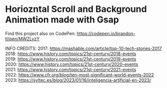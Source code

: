 # Horiozntal Scroll and Background Animation made with Gsap

Find this project also on CodePen:
    https://codepen.io/brandon-tl/pen/MWZLyzY

INFO CREDITS:
    2017: https://mashable.com/article/top-10-tech-stories-2017<br>
    2018: https://www.history.com/topics/21st-century/2018-events<br>
    2019: https://www.history.com/topics/21st-century/2019-events<br>
    2020: https://www.history.com/topics/21st-century/2020-events<br>
    2021: https://www.history.com/topics/21st-century/2021-events<br>
    2022: https://www.cfr.org/blog/ten-most-significant-world-events-2022<br>
    2023: https://syltec.es/blog/2023/01/16/inteligencia-artificial-en-2023/<br>